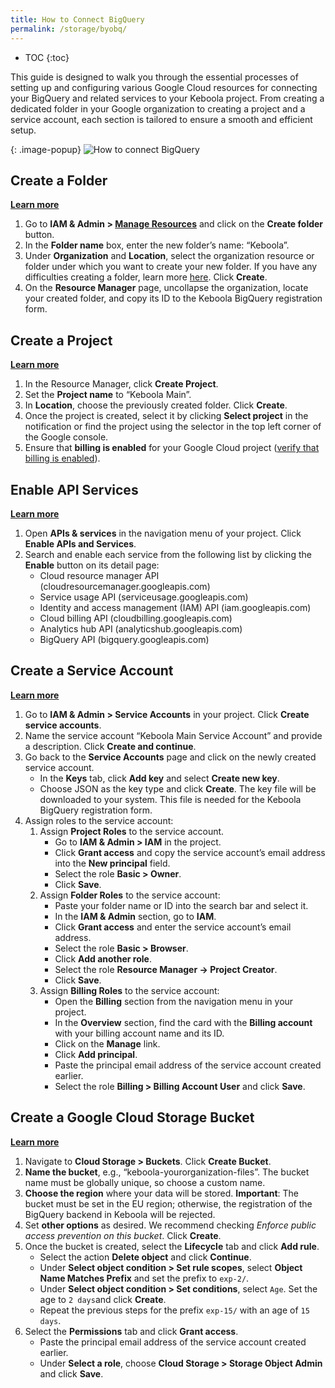 ```yaml
---
title: How to Connect BigQuery
permalink: /storage/byobq/
---
```


* TOC
{:toc}

This guide is designed to walk you through the essential processes of setting up and configuring various Google Cloud resources for connecting your BigQuery 
and related services to your Keboola project. From creating a dedicated folder in your Google organization to creating a project and a service account, 
each section is tailored to ensure a smooth and efficient setup.

{: .image-popup}
![How to connect BigQuery](/storage/byobq/pic.png)

## Create a Folder 
[**Learn more**](https://cloud.google.com/resource-manager/docs/creating-managing-folders)

1.	Go to **IAM & Admin > [Manage Resources](https://console.cloud.google.com/cloud-resource-manager)** and click on the **Create folder** button.
2.	In the **Folder name** box, enter the new folder’s name: “Keboola”.
3.	Under **Organization** and **Location**, select the organization resource or folder under which you want to create your new folder. If you have any difficulties creating a folder, learn more [here](https://cloud.google.com/resource-manager/docs/creating-managing-folders#folder-permissions). Click **Create**.
4.	On the **Resource Manager** page, uncollapse the organization, locate your created folder, and copy its ID to the Keboola BigQuery registration form.

## Create a Project 
[**Learn more**](https://cloud.google.com/resource-manager/docs/creating-managing-projects#creating_a_project)

1.	In the Resource Manager, click **Create Project**.
2.	Set the **Project name** to “Keboola Main”.
3.	In **Location**, choose the previously created folder. Click **Create**.
4.	Once the project is created, select it by clicking **Select project** in the notification or find the project using the selector in the top left corner of the Google console.
5.	Ensure that **billing is enabled** for your Google Cloud project ([verify that billing is enabled](https://cloud.google.com/billing/docs/how-to/verify-billing-enabled#console)).

## Enable API Services 
[**Learn more**](https://cloud.google.com/endpoints/docs/openapi/enable-api#enabling_an_api)

1.	Open **APIs & services** in the navigation menu of your project. Click **Enable APIs and Services**.
2.	Search and enable each service from the following list by clicking the **Enable** button on its detail page:
    - Cloud resource manager API (cloudresourcemanager.googleapis.com)
    - Service usage API (serviceusage.googleapis.com)
    - Identity and access management (IAM) API (iam.googleapis.com)
    - Cloud billing API (cloudbilling.googleapis.com)
    - Analytics hub API (analyticshub.googleapis.com)
    - BigQuery API (bigquery.googleapis.com)

## Create a Service Account 
[**Learn more**](https://cloud.google.com/iam/docs/service-accounts-create#creating)

1.	Go to **IAM & Admin > Service Accounts** in your project. Click **Create service accounts**. 
2.	Name the service account “Keboola Main Service Account” and provide a description. Click **Create and continue**.
3.	Go back to the **Service Accounts** page and click on the newly created service account.
    - In the **Keys** tab, click **Add key** and select **Create new key**.
    - Choose JSON as the key type and click **Create**. The key file will be downloaded to your system. This file is needed for the Keboola BigQuery registration form.
4.	Assign roles to the service account:    
    1. Assign **Project Roles** to the service account.
        - Go to **IAM & Admin > IAM** in the project.
        - Click **Grant access** and copy the service account’s email address into the **New principal** field.
        - Select the role **Basic > Owner**.
        - Click **Save**.
    2. Assign **Folder Roles** to the service account:
        - Paste your folder name or ID into the search bar and select it.
        - In the **IAM & Admin** section, go to **IAM**.
        - Click **Grant access** and enter the service account’s email address.
        - Select the role **Basic > Browser**.
        - Click **Add another role**.
        - Select the role **Resource Manager -> Project Creator**.
        - Click **Save**.
    3. Assign **Billing Roles** to the service account:
        - Open the **Billing** section from the navigation menu in your project.
        - In the **Overview** section, find the card with the **Billing account** with your billing account name and its ID.
        - Click on the **Manage** link.
        - Click **Add principal**.
        - Paste the principal email address of the service account created earlier.
        - Select the role **Billing > Billing Account User** and click **Save**.

## Create a Google Cloud Storage Bucket 
[**Learn more**](https://cloud.google.com/storage/docs/creating-buckets#create_a_new_bucket)

1.	Navigate to **Cloud Storage > Buckets**. Click **Create Bucket**.
2.	**Name the bucket**, e.g., “keboola-yourorganization-files”. The bucket name must be globally unique, so choose a custom name.
3.	**Choose the region** where your data will be stored. **Important**: The bucket must be set in the EU region; otherwise, the registration of the BigQuery backend in Keboola will be rejected.
4.	Set **other options** as desired. We recommend checking _Enforce public access prevention on this bucket_. Click **Create**.
5.	Once the bucket is created, select the **Lifecycle** tab and click **Add rule**.
    - Select the action **Delete object** and click **Continue**.
    - Under **Select object condition > Set rule scopes**, select **Object Name Matches Prefix** and set the prefix to `exp-2/`.
    - Under **Select object condition > Set conditions**, select `Age`. Set the age to `2 days`and click **Create**.
    - Repeat the previous steps for the prefix `exp-15/` with an age of `15 days`.
6.	Select the **Permissions** tab and click **Grant access**.
    - Paste the principal email address of the service account created earlier.
    - Under **Select a role**, choose **Cloud Storage > Storage Object Admin** and click **Save**.
